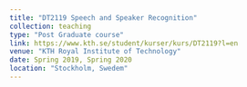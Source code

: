 ```yaml
---
title: "DT2119 Speech and Speaker Recognition"
collection: teaching
type: "Post Graduate course"
link: https://www.kth.se/student/kurser/kurs/DT2119?l=en
venue: "KTH Royal Institute of Technology"
date: Spring 2019, Spring 2020
location: "Stockholm, Swedem"
---
```

